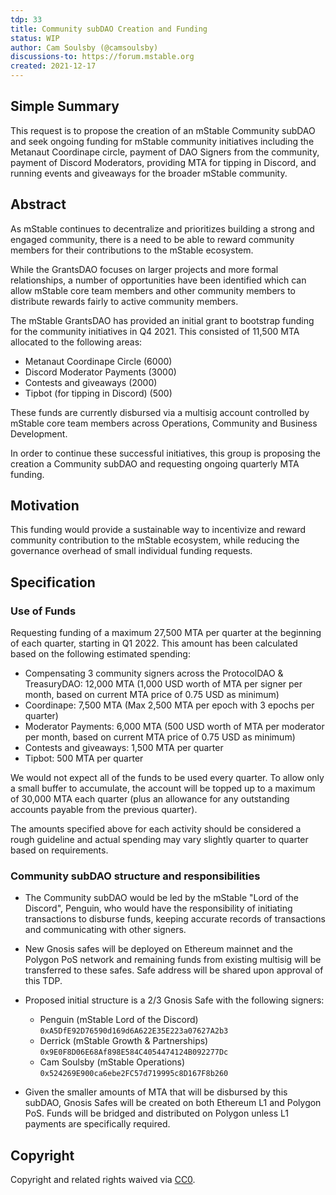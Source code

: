 ```yaml
---
tdp: 33
title: Community subDAO Creation and Funding
status: WIP
author: Cam Soulsby (@camsoulsby)
discussions-to: https://forum.mstable.org
created: 2021-12-17
---
```


## Simple Summary

This request is to propose the creation of an mStable Community subDAO and seek ongoing funding for mStable community initiatives including the Metanaut Coordinape circle, payment of DAO Signers from the community, payment of Discord Moderators, providing MTA for tipping in Discord, and running events and giveaways for the broader mStable community.

## Abstract

As mStable continues to decentralize and prioritizes building a strong and engaged community, there is a need to be able to reward community members for their contributions to the mStable ecosystem.

While the GrantsDAO focuses on larger projects and more formal relationships, a number of opportunities have been identified which can allow mStable core team members and other community members to distribute rewards fairly to active community members.

The mStable GrantsDAO has provided an initial grant to bootstrap funding for the community initiatives in Q4 2021. This consisted of 11,500 MTA allocated to the following areas:

- Metanaut Coordinape Circle (6000)
- Discord Moderator Payments (3000)
- Contests and giveaways (2000)
- Tipbot (for tipping in Discord) (500)

These funds are currently disbursed via a multisig account controlled by mStable core team members across Operations, Community and Business Development.

In order to continue these successful initiatives, this group is proposing the creation a Community subDAO and requesting ongoing quarterly MTA funding.

## Motivation

This funding would provide a sustainable way to incentivize and reward community contribution to the mStable ecosystem, while reducing the governance overhead of small individual funding requests.

## Specification

### Use of Funds

Requesting funding of a maximum 27,500 MTA per quarter at the beginning of each quarter, starting in Q1 2022. This amount has been calculated based on the following estimated spending:

- Compensating 3 community signers across the ProtocolDAO & TreasuryDAO: 12,000 MTA (1,000 USD worth of MTA per signer per month, based on current MTA price of 0.75 USD as minimum)
- Coordinape: 7,500 MTA (Max 2,500 MTA per epoch with 3 epochs per quarter)
- Moderator Payments: 6,000 MTA (500 USD worth of MTA per moderator per month, based on current MTA price of 0.75 USD as minimum)
- Contests and giveaways: 1,500 MTA per quarter
- Tipbot: 500 MTA per quarter

We would not expect all of the funds to be used every quarter. To allow only a small buffer to accumulate, the account will be topped up to a maximum of 30,000 MTA each quarter (plus an allowance for any outstanding accounts payable from the previous quarter).

The amounts specified above for each activity should be considered a rough guideline and actual spending may vary slightly quarter to quarter based on requirements. 


### Community subDAO structure and responsibilities

- The Community subDAO would be led by the mStable "Lord of the Discord", Penguin, who would have the responsibility of initiating transactions to disburse funds, keeping accurate records of transactions and communicating with other signers.
- New Gnosis safes will be deployed on Ethereum mainnet and the Polygon PoS network and remaining funds from existing multisig will be transferred to these safes. Safe address will be shared upon approval of this TDP.

- Proposed initial structure is a 2/3 Gnosis Safe with the following signers:
    - Penguin (mStable Lord of the Discord)
    `0xA5DfE92D76590d169d6A622E35E223a07627A2b3`
    - Derrick (mStable Growth & Partnerships)
    `0x9E0F8D06E68Af898E584C4054474124B092277Dc`
    - Cam Soulsby (mStable Operations) 
    `0x524269E900ca6ebe2FC57d719995c8D167F8b260`

- Given the smaller amounts of MTA that will be disbursed by this subDAO, Gnosis Safes will be created on both Ethereum L1 and Polygon PoS. Funds will be bridged and distributed on Polygon unless L1 payments are specifically required.

## Copyright

Copyright and related rights waived via [CC0](https://creativecommons.org/publicdomain/zero/1.0/).